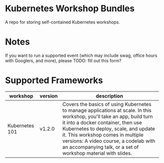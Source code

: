 # Kubernetes Workshop Bundles
A repo for storing self-contained Kubernetes workshops.

# Notes
If you want to run a supported event (which may include swag, office hours with Googlers, and more), please
TODO: fill out this form?

# Supported Frameworks 
| workshop  | version | description | 
| --- | --- | --- |
| Kubernetes 101 | v1.2.0 | Covers the basics of using Kubernetes to manage applications at scale.  In this workshop, you'll take an app, build turn it into a docker container, then use Kubernetes to deploy, scale, and update it. This workshop comes in multiple versions:  A video course, a codelab with an accompanying talk, or a set of workshop material with slides. |

